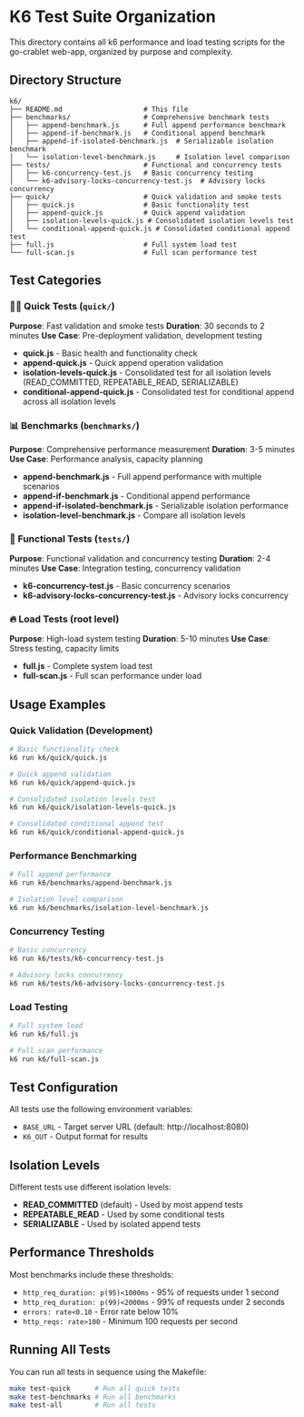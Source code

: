 # K6 Test Suite Organization

This directory contains all k6 performance and load testing scripts for the go-crablet web-app, organized by purpose and complexity.

## Directory Structure

```
k6/
├── README.md                    # This file
├── benchmarks/                  # Comprehensive benchmark tests
│   ├── append-benchmark.js      # Full append performance benchmark
│   ├── append-if-benchmark.js   # Conditional append benchmark
│   ├── append-if-isolated-benchmark.js  # Serializable isolation benchmark
│   └── isolation-level-benchmark.js     # Isolation level comparison
├── tests/                       # Functional and concurrency tests
│   ├── k6-concurrency-test.js   # Basic concurrency testing
│   └── k6-advisory-locks-concurrency-test.js  # Advisory locks concurrency
├── quick/                       # Quick validation and smoke tests
│   ├── quick.js                 # Basic functionality test
│   ├── append-quick.js          # Quick append validation
│   ├── isolation-levels-quick.js # Consolidated isolation levels test
│   └── conditional-append-quick.js # Consolidated conditional append test
├── full.js                      # Full system load test
└── full-scan.js                 # Full scan performance test
```

## Test Categories

### 🏃‍♂️ Quick Tests (`quick/`)
**Purpose**: Fast validation and smoke tests
**Duration**: 30 seconds to 2 minutes
**Use Case**: Pre-deployment validation, development testing

- **quick.js** - Basic health and functionality check
- **append-quick.js** - Quick append operation validation
- **isolation-levels-quick.js** - Consolidated test for all isolation levels (READ_COMMITTED, REPEATABLE_READ, SERIALIZABLE)
- **conditional-append-quick.js** - Consolidated test for conditional append across all isolation levels

### 📊 Benchmarks (`benchmarks/`)
**Purpose**: Comprehensive performance measurement
**Duration**: 3-5 minutes
**Use Case**: Performance analysis, capacity planning

- **append-benchmark.js** - Full append performance with multiple scenarios
- **append-if-benchmark.js** - Conditional append performance
- **append-if-isolated-benchmark.js** - Serializable isolation performance
- **isolation-level-benchmark.js** - Compare all isolation levels

### 🧪 Functional Tests (`tests/`)
**Purpose**: Functional validation and concurrency testing
**Duration**: 2-4 minutes
**Use Case**: Integration testing, concurrency validation

- **k6-concurrency-test.js** - Basic concurrency scenarios
- **k6-advisory-locks-concurrency-test.js** - Advisory locks concurrency

### 🔥 Load Tests (root level)
**Purpose**: High-load system testing
**Duration**: 5-10 minutes
**Use Case**: Stress testing, capacity limits

- **full.js** - Complete system load test
- **full-scan.js** - Full scan performance under load

## Usage Examples

### Quick Validation (Development)
```bash
# Basic functionality check
k6 run k6/quick/quick.js

# Quick append validation
k6 run k6/quick/append-quick.js

# Consolidated isolation levels test
k6 run k6/quick/isolation-levels-quick.js

# Consolidated conditional append test
k6 run k6/quick/conditional-append-quick.js
```

### Performance Benchmarking
```bash
# Full append performance
k6 run k6/benchmarks/append-benchmark.js

# Isolation level comparison
k6 run k6/benchmarks/isolation-level-benchmark.js
```

### Concurrency Testing
```bash
# Basic concurrency
k6 run k6/tests/k6-concurrency-test.js

# Advisory locks concurrency
k6 run k6/tests/k6-advisory-locks-concurrency-test.js
```

### Load Testing
```bash
# Full system load
k6 run k6/full.js

# Full scan performance
k6 run k6/full-scan.js
```

## Test Configuration

All tests use the following environment variables:
- `BASE_URL` - Target server URL (default: http://localhost:8080)
- `K6_OUT` - Output format for results

## Isolation Levels

Different tests use different isolation levels:

- **READ_COMMITTED** (default) - Used by most append tests
- **REPEATABLE_READ** - Used by some conditional tests
- **SERIALIZABLE** - Used by isolated append tests

## Performance Thresholds

Most benchmarks include these thresholds:
- `http_req_duration: p(95)<1000ms` - 95% of requests under 1 second
- `http_req_duration: p(99)<2000ms` - 99% of requests under 2 seconds
- `errors: rate<0.10` - Error rate below 10%
- `http_reqs: rate>100` - Minimum 100 requests per second

## Running All Tests

You can run all tests in sequence using the Makefile:

```bash
make test-quick      # Run all quick tests
make test-benchmarks # Run all benchmarks
make test-all        # Run all tests
``` 
